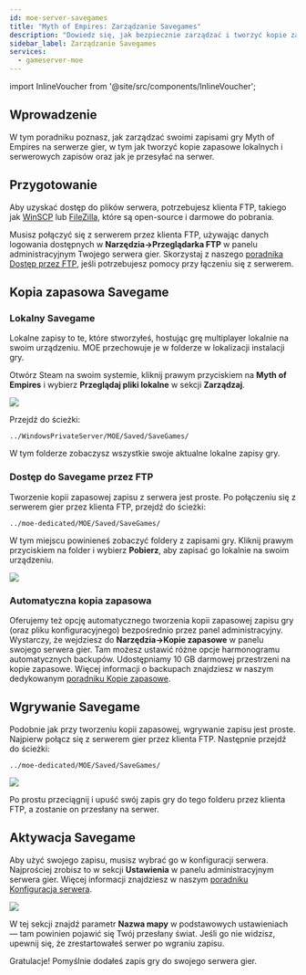 ```yaml
---
id: moe-server-savegames
title: "Myth of Empires: Zarządzanie Savegames"
description: "Dowiedz się, jak bezpiecznie zarządzać i tworzyć kopie zapasowe swoich zapisów gry Myth of Empires, aby zapewnić płynną kontynuację rozgrywki → Sprawdź teraz"
sidebar_label: Zarządzanie Savegames
services:
  - gameserver-moe
---
```


import InlineVoucher from '@site/src/components/InlineVoucher';

## Wprowadzenie

W tym poradniku poznasz, jak zarządzać swoimi zapisami gry Myth of Empires na serwerze gier, w tym jak tworzyć kopie zapasowe lokalnych i serwerowych zapisów oraz jak je przesyłać na serwer.

<InlineVoucher />

## Przygotowanie

Aby uzyskać dostęp do plików serwera, potrzebujesz klienta FTP, takiego jak [WinSCP](https://winscp.net/eng/index.php) lub [FileZilla](https://filezilla-project.org/), które są open-source i darmowe do pobrania.

Musisz połączyć się z serwerem przez klienta FTP, używając danych logowania dostępnych w **Narzędzia->Przeglądarka FTP** w panelu administracyjnym Twojego serwera gier. Skorzystaj z naszego [poradnika Dostęp przez FTP](gameserver-ftpaccess.md), jeśli potrzebujesz pomocy przy łączeniu się z serwerem.

## Kopia zapasowa Savegame

### Lokalny Savegame

Lokalne zapisy to te, które stworzyłeś, hostując grę multiplayer lokalnie na swoim urządzeniu. MOE przechowuje je w folderze w lokalizacji instalacji gry.

Otwórz Steam na swoim systemie, kliknij prawym przyciskiem na **Myth of Empires** i wybierz **Przeglądaj pliki lokalne** w sekcji **Zarządzaj**.

![](https://screensaver01.zap-hosting.com/index.php/s/Cmj325wLSWgNGif/preview)

Przejdź do ścieżki:
```
../WindowsPrivateServer/MOE/Saved/SaveGames/
```

W tym folderze zobaczysz wszystkie swoje aktualne lokalne zapisy gry.

### Dostęp do Savegame przez FTP

Tworzenie kopii zapasowej zapisu z serwera jest proste. Po połączeniu się z serwerem gier przez klienta FTP, przejdź do ścieżki:
```
../moe-dedicated/MOE/Saved/SaveGames/
```

W tym miejscu powinieneś zobaczyć foldery z zapisami gry. Kliknij prawym przyciskiem na folder i wybierz **Pobierz**, aby zapisać go lokalnie na swoim urządzeniu.

![](https://screensaver01.zap-hosting.com/index.php/s/3yN723tY8eiBb2w/preview)

### Automatyczna kopia zapasowa

Oferujemy też opcję automatycznego tworzenia kopii zapasowej zapisu gry (oraz pliku konfiguracyjnego) bezpośrednio przez panel administracyjny. Wystarczy, że wejdziesz do **Narzędzia->Kopie zapasowe** w panelu swojego serwera gier. Tam możesz ustawić różne opcje harmonogramu automatycznych backupów. Udostępniamy 10 GB darmowej przestrzeni na kopie zapasowe. Więcej informacji o backupach znajdziesz w naszym dedykowanym [poradniku Kopie zapasowe](gameserver-backups.md).

## Wgrywanie Savegame

Podobnie jak przy tworzeniu kopii zapasowej, wgrywanie zapisu jest proste. Najpierw połącz się z serwerem gier przez klienta FTP. Następnie przejdź do ścieżki:
```
../moe-dedicated/MOE/Saved/SaveGames/
```

![](https://screensaver01.zap-hosting.com/index.php/s/KLD26KTYZYpfoqP/preview)

Po prostu przeciągnij i upuść swój zapis gry do tego folderu przez klienta FTP, a zostanie on przesłany na serwer.

## Aktywacja Savegame

Aby użyć swojego zapisu, musisz wybrać go w konfiguracji serwera. Najprościej zrobisz to w sekcji **Ustawienia** w panelu administracyjnym serwera gier. Więcej informacji znajdziesz w naszym [poradniku Konfiguracja serwera](moe-configuration.md).

![](https://screensaver01.zap-hosting.com/index.php/s/QDPzFgWRrfB49HB/preview)

W tej sekcji znajdź parametr **Nazwa mapy** w podstawowych ustawieniach — tam powinien pojawić się Twój przesłany świat. Jeśli go nie widzisz, upewnij się, że zrestartowałeś serwer po wgraniu zapisu.

Gratulacje! Pomyślnie dodałeś zapis gry do swojego serwera gier.

<InlineVoucher />